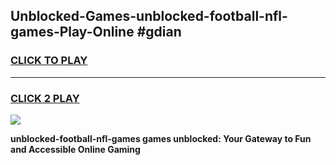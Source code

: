 
## Unblocked-Games-unblocked-football-nfl-games-Play-Online #gdian
<h3>
<a href="https://news.freeplayer.one?title=unblocked-football-nfl-games&ref=3">CLICK TO PLAY</a></h3>
<hr>

<h3>
<a href="https://news.freeplayer.one?title=unblocked-football-nfl-games&ref=3">CLICK 2 PLAY</a>
  
</h3>

<a href="https://news.freeplayer.one?title=unblocked-football-nfl-games&ref=3"><img src="https://clearcache.store/games.png"></a>


**unblocked-football-nfl-games games unblocked: Your Gateway to Fun and Accessible Online Gaming**
